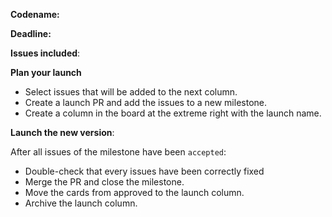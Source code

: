 **Codename:**

**Deadline:**

**Issues included**:

**Plan your launch**

- Select issues that will be added to the next column. 
- Create a launch PR and add the issues to a new milestone. 
- Create a column in the board at the extreme right with the launch name.

**Launch the new version**: 

After all issues of the milestone have been `accepted`:

- Double-check that every issues have been correctly fixed
- Merge the PR and close the milestone. 
- Move the cards from approved to the launch column. 
- Archive the launch column.
